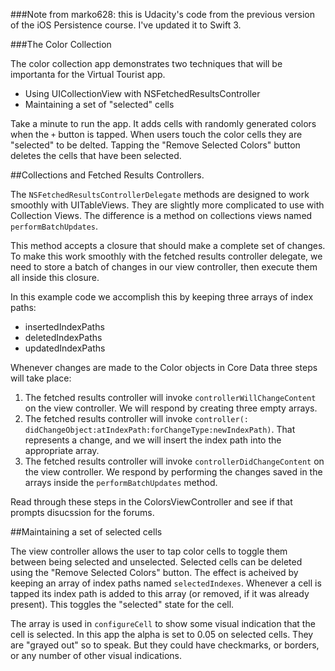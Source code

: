 
###Note from marko628: this is Udacity's code from the previous version of the iOS Persistence course. I've updated it to Swift 3.

###The Color Collection

The color collection app demonstrates two techniques that will be importanta for the Virtual Tourist app. 

- Using UICollectionView with NSFetchedResultsController
- Maintaining a set of "selected" cells

Take a minute to run the app. It adds cells with randomly generated colors when the `+` button is tapped. When users touch the color cells they are "selected" to be delted. Tapping the "Remove Selected Colors" button deletes the cells that have been selected.

##Collections and Fetched Results Controllers. 

The `NSFetchedResultsControllerDelegate` methods are designed to work smoothly with UITableViews. They are slightly more complicated to use with Collection Views. The difference is a method on collections views named `performBatchUpdates`. 

This method accepts a closure that should make a complete set of changes. To make this work smoothly with the fetched results controller delegate, we need to store a batch of changes in our view controller, then execute them all inside this closure. 

In this example code we accomplish this by keeping three arrays of index paths: 

 - insertedIndexPaths
 - deletedIndexPaths
 - updatedIndexPaths

Whenever changes are made to the Color objects in Core Data three steps will take place:

1. The fetched results controller will invoke `controllerWillChangeContent` on the view controller. We will respond by creating three empty arrays.
2. The fetched results controller will invoke `controller(: didChangeObject:atIndexPath:forChangeType:newIndexPath)`. That represents a change, and we will insert the index path into the appropriate array.
3. The fetched results controller will invoke `controllerDidChangeContent` on the view controller. We respond by performing the changes saved in the arrays inside the `performBatchUpdates` method. 

Read through these steps in the ColorsViewController and see if that prompts disucssion for the forums. 

##Maintaining a set of selected cells

The view controller allows the user to tap color cells to toggle them between being selected and unselected. Selected cells can be deleted using the "Remove Selected Colors" button. The effect is acheived by keeping an array of index paths named `selectedIndexes`. Whenever a cell is tapped its index path is added to this array (or removed, if it was already present). This toggles the "selected" state for the cell. 

The array is used in `configureCell` to show some visual indication that the cell is selected. In this app the alpha is set to 0.05 on selected cells. They are "grayed out" so to speak. But they could have checkmarks, or borders, or any number of other visual indications. 

